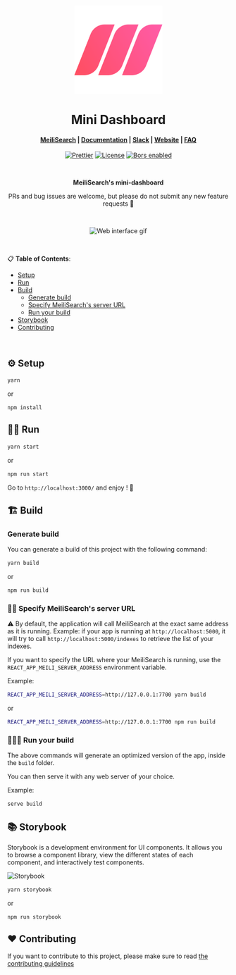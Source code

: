 <p align="center">
  <img src="https://raw.githubusercontent.com/meilisearch/integration-guides/main/assets/logos/logo.svg" alt="MeiliSearch logo" width="200" height="200" />
</p>

<h1 align="center">Mini Dashboard</h1>

<h4 align="center">
  <a href="https://github.com/meilisearch/MeiliSearch">MeiliSearch</a> |
  <a href="https://docs.meilisearch.com">Documentation</a> |
  <a href="https://slack.meilisearch.com">Slack</a> |
  <a href="https://www.meilisearch.com">Website</a> |
  <a href="https://docs.meilisearch.com/faq">FAQ</a>
</h4>

<p align="center">
  <a href="https://github.com/prettier/prettier"><img src="https://img.shields.io/badge/styled_with-prettier-ff69b4.svg" alt="Prettier"></a>
  <a href="https://github.com/meilisearch/mini-dashboard/blob/main/LICENCE"><img src="https://img.shields.io/badge/license-MIT-informational" alt="License"></a>
  <a href="https://app.bors.tech/repositories/32634"><img src="https://bors.tech/images/badge_small.svg" alt="Bors enabled"></a>
</p>
<br/>

<p align="center" style="font-weight:bold;" >MeiliSearch's mini-dashboard</p>
<p align="center">PRs and bug issues are welcome, but please do not submit any new feature requests 🙏</p>

<br/>
<p align="center">
  <img src="assets/trumen_quick_loop.gif" alt="Web interface gif" />
</p>
<br/>

📋 **Table of Contents**:

- [Setup](#setup)
- [Run](#run)
- [Build](#build)
  - [Generate build](#generate-build)
  - [Specify MeiliSearch's server URL](#specify-meilisearch-s-server-url)
  - [Run your build](#run-your-build)
- [Storybook](#storybook)
- [Contributing](#contributing)

<br/>

## ⚙️ Setup

```bash
yarn
```

or

```bash
npm install
```

## 🏃‍♂️ Run

```bash
yarn start
```

or

```bash
npm run start
```

Go to `http://localhost:3000/` and enjoy ! 🎉

## 🏗️ Build

### Generate build

You can generate a build of this project with the following command:

```bash
yarn build
```

or

```bash
npm run build
```

### 🐱‍💻 Specify MeiliSearch's server URL

⚠️ By default, the application will call MeiliSearch at the exact same address as it is running.
Example: if your app is running at `http://localhost:5000`, it will try to call `http://localhost:5000/indexes` to retrieve the list of your indexes.

If you want to specify the URL where your MeiliSearch is running, use the `REACT_APP_MEILI_SERVER_ADDRESS` environment variable.

Example:

```bash
REACT_APP_MEILI_SERVER_ADDRESS=http://127.0.0.1:7700 yarn build
```

or

```bash
REACT_APP_MEILI_SERVER_ADDRESS=http://127.0.0.1:7700 npm run build
```

### 🏃🏻‍♀️ Run your build

The above commands will generate an optimized version of the app, inside the `build` folder.

You can then serve it with any web server of your choice.

Example:

```bash
serve build
```

## 📚 Storybook

Storybook is a development environment for UI components. It allows you to browse a component library, view the different states of each component, and interactively test components.

![Storybook](assets/storybook.png)

```bash
yarn storybook
```

or

```bash
npm run storybook
```

## ❤️ Contributing

If you want to contribute to this project, please make sure to read [the contributing guidelines](./CONTRIBUTING.md)
